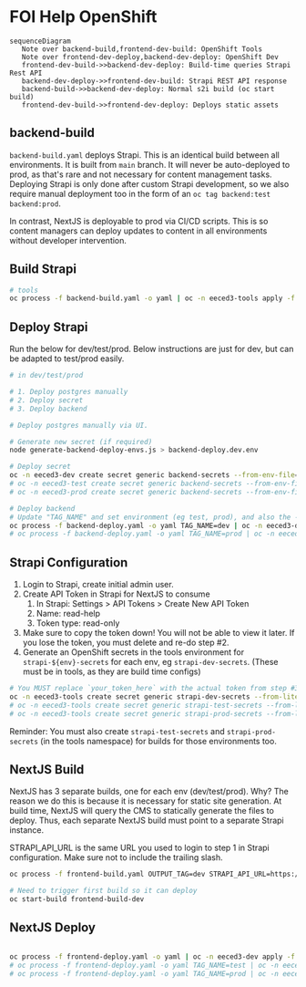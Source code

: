 # FOI Help OpenShift


```mermaid
sequenceDiagram
   Note over backend-build,frontend-dev-build: OpenShift Tools
   Note over frontend-dev-deploy,backend-dev-deploy: OpenShift Dev
   frontend-dev-build->>backend-dev-deploy: Build-time queries Strapi Rest API
   backend-dev-deploy->>frontend-dev-build: Strapi REST API response
   backend-build->>backend-dev-deploy: Normal s2i build (oc start build)
   frontend-dev-build->>frontend-dev-deploy: Deploys static assets
```

## backend-build

`backend-build.yaml` deploys Strapi.  This is an identical build between all environments.  It is built from `main` branch.  It will never be auto-deployed to prod, as that's rare and not necessary for content management tasks.  Deploying Strapi is only done after custom Strapi development, so we also require manual deployment too in the form of an `oc tag backend:test backend:prod`.

In contrast, NextJS is deployable to prod via CI/CD scripts.  This is so content managers can deploy updates to content in all environments without developer intervention.

## Build Strapi

```bash
# tools
oc process -f backend-build.yaml -o yaml | oc -n eeced3-tools apply -f - 
```

## Deploy Strapi
Run the below for dev/test/prod.  Below instructions are just for dev, but can be adapted to test/prod easily.

```bash
# in dev/test/prod

# 1. Deploy postgres manually
# 2. Deploy secret
# 3. Deploy backend

# Deploy postgres manually via UI.

# Generate new secret (if required)
node generate-backend-deploy-envs.js > backend-deploy.dev.env

# Deploy secret
oc -n eeced3-dev create secret generic backend-secrets --from-env-file=backend-deploy.dev.env
# oc -n eeced3-test create secret generic backend-secrets --from-env-file=backend-deploy.dev.env
# oc -n eeced3-prod create secret generic backend-secrets --from-env-file=backend-deploy.prod.env

# Deploy backend
# Update "TAG_NAME" and set environment (eg test, prod), and also the -n namespace.
oc process -f backend-deploy.yaml -o yaml TAG_NAME=dev | oc -n eeced3-dev apply -f -
# oc process -f backend-deploy.yaml -o yaml TAG_NAME=prod | oc -n eeced3-prod apply -f -
```

## Strapi Configuration

1. Login to Strapi, create initial admin user.
2. Create API Token in Strapi for NextJS to consume
   1. In Strapi: Settings > API Tokens > Create New API Token
   2. Name: read-help
   3. Token type: read-only
3. Make sure to copy the token down!  You will not be able to view it later.  If you lose the token, you must delete and re-do step #2.
4. Generate an OpenShift secrets in the tools environment for `strapi-${env}-secrets` for each env, eg `strapi-dev-secrets`.  (These must be in tools, as they are build time configs)


```bash
# You MUST replace `your_token_here` with the actual token from step #3.
oc -n eeced3-tools create secret generic strapi-dev-secrets --from-literal=STRAPI_READ_TOKEN=your_token_here
# oc -n eeced3-tools create secret generic strapi-test-secrets --from-literal=STRAPI_READ_TOKEN=your_token_here
# oc -n eeced3-tools create secret generic strapi-prod-secrets --from-literal=STRAPI_READ_TOKEN=your_token_here
```

Reminder: You must also create `strapi-test-secrets` and `strapi-prod-secrets` (in the tools namespace) for builds for those environments too.

## NextJS Build

NextJS has 3 separate builds, one for each env (dev/test/prod).  Why?  The reason we do this is because it is necessary for static site generation.  At build time, NextJS will query the CMS to statically generate the files to deploy.  Thus, each separate NextJS build must point to a separate Strapi instance.  

STRAPI_API_URL is the same URL you used to login to step 1 in Strapi configuration.  Make sure not to include the trailing slash.

```bash
oc process -f frontend-build.yaml OUTPUT_TAG=dev STRAPI_API_URL=https://foi-help-backend-dev.apps.silver.devops.gov.bc.ca -o yaml | oc -n eeced3-tools apply -f -

# Need to trigger first build so it can deploy
oc start-build frontend-build-dev
```

## NextJS Deploy

```bash

oc process -f frontend-deploy.yaml -o yaml | oc -n eeced3-dev apply -f -
# oc process -f frontend-deploy.yaml -o yaml TAG_NAME=test | oc -n eeced3-test apply -f -
# oc process -f frontend-deploy.yaml -o yaml TAG_NAME=prod | oc -n eeced3-prod apply -f -

```